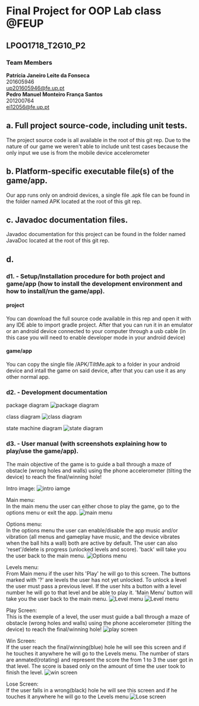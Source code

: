 # Final Project for OOP Lab class @FEUP 
## LPOO1718_T2G10_P2

### Team Members <br />
**Patrícia Janeiro Leite da Fonseca** <br />
201605946 <br />
up201605946@fe.up.pt <br />
**Pedro Manuel Monteiro França Santos** <br />
201200764 <br />
ei12056@fe.up.pt <br />


## a. Full project source-code, including unit tests.
The project source code is all available in the root of this git rep.
Due to the nature of our game we weren't able to include unit test cases because the only input we use is from the mobile device accelerometer

## b. Platform-specific executable file(s) of the game/app.
Our app runs only on android devices, a single file .apk file can be found in the folder named APK located at the root of this git rep.

## c. Javadoc documentation files.
Javadoc documentation for this project can be found in the folder named JavaDoc located at the root of this git rep.

## d.
### d1. - Setup/Installation procedure for both project and game/app (how to install the development environment and how to install/run the game/app).
#### project
You can download the full source code available in this rep and open it with any IDE able to import gradle project. After that you can run it in an emulator or an android device connected to your computer through a usb cable (in this case you will need to enable developer mode in your android device)
#### game/app
You can copy the single file /APK/TiltMe.apk to a folder in your android device and intall the game on said device, after that you can use it as any other normal app.

### d2. - Development documentation

package diagram 
![package diagram](usermanual/Diagram2.png) <br />

class diagram 
![class diagram](usermanual/class_dia.png) <br />

state machine diagram 
![state diagram](usermanual/state_dia.png) <br />



### d3.  - User manual (with screenshots explaining how to play/use the game/app).
The main objective of the game is to guide a ball through a maze of obstacle (wrong holes and walls) using the phone accelerometer (tilting the device) to reach the final/winning hole!

Intro image:
![intro iamge](usermanual/intro.png)

Main menu:</br>
In the main menu the user can either chose to play the game, go to the options menu or exit the app.
![main menu](usermanual/main.png)

Options menu:</br>
In the options menu the user can enable/disable the app music and/or vibration (all menus and gameplay have music, and the device vibrates when the ball hits a wall) both are active by default. The user can also 'reset'/delete is progress (unlocked levels and score). 'back' will take you the user back to the main menu.
![Options menu](usermanual/options.png)

Levels menu:</br>
From Main menu if the user hits 'Play' he will go to this screen. The buttons marked with '?' are levels the user has not yet unlocked. To unlock a level the user must pass a previous level. If the user hits a button with a level number he will go to that level and be able to play it. 'Main Menu' button will take you the user back to the main menu.
![Level menu](usermanual/levels.png)
![Level menu](usermanual/levels2.png)

Play Screen:</br>
This is the exemple of a level, the user must guide a ball through a maze of obstacle (wrong holes and walls) using the phone accelerometer (tilting the device) to reach the final/winning hole!
![play screen](usermanual/level.png)

Win Screen:</br>
If the user reach the final/winning(blue) hole he will see this screen and if he touches it anywhere he will go to the Levels menu. The number of stars are anmated(rotating) and represent the score the from 1 to 3 the user got in that level. The score is based only on the amount of time the user took to finish the level.
![win screen](usermanual/win.png)

Lose Screen:</br>
If the user falls in a wrong(black) hole he will see this screen and if he touches it anywhere he will go to the Levels menu
![Lose screen](usermanual/lose.png)
